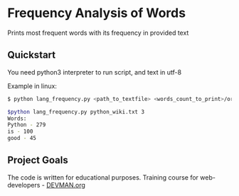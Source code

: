 # Frequency Analysis of Words

Prints most frequent words with its frequency in provided text

## Quickstart
  
  You need python3 interpreter to run script, and text in utf-8
  
  Example in linux:
```bash
$ python lang_frequency.py <path_to_textfile> <words_count_to_print>/or leave blank to print whole list

$python lang_frequency.py python_wiki.txt 3
Words:
Python - 279
is - 100
good - 45
```

## Project Goals

The code is written for educational purposes. Training course for web-developers - [DEVMAN.org](https://devman.org)
